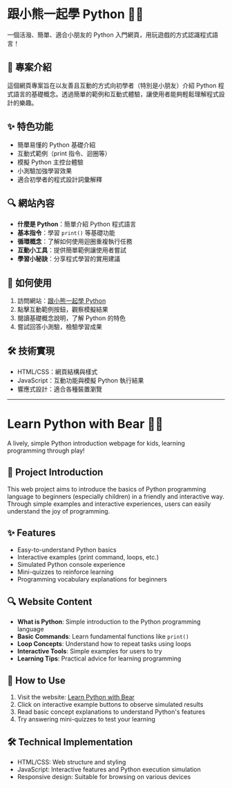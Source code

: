 # 跟小熊一起學 Python 🐻🐍

一個活潑、簡單、適合小朋友的 Python 入門網頁，用玩遊戲的方式認識程式語言！

## 📝 專案介紹

這個網頁專案旨在以友善且互動的方式向初學者（特別是小朋友）介紹 Python 程式語言的基礎概念。透過簡單的範例和互動式體驗，讓使用者能夠輕鬆理解程式設計的樂趣。

## ✨ 特色功能

- 簡單易懂的 Python 基礎介紹
- 互動式範例（print 指令、迴圈等）
- 模擬 Python 主控台體驗
- 小測驗加強學習效果
- 適合初學者的程式設計詞彙解釋

## 🔍 網站內容

- **什麼是 Python**：簡單介紹 Python 程式語言
- **基本指令**：學習 `print()` 等基礎功能
- **循環概念**：了解如何使用迴圈重複執行任務
- **互動小工具**：提供簡單範例讓使用者嘗試
- **學習小秘訣**：分享程式學習的實用建議

## 🚀 如何使用

1. 訪問網站：[跟小熊一起學 Python](https://ray-10190.github.io/pybear/)
2. 點擊互動範例按鈕，觀察模擬結果
3. 閱讀基礎概念說明，了解 Python 的特色
4. 嘗試回答小測驗，檢驗學習成果

## 🛠️ 技術實現

- HTML/CSS：網頁結構與樣式
- JavaScript：互動功能與模擬 Python 執行結果
- 響應式設計：適合各種裝置瀏覽

---

# Learn Python with Bear 🐻🐍

A lively, simple Python introduction webpage for kids, learning programming through play!

## 📝 Project Introduction

This web project aims to introduce the basics of Python programming language to beginners (especially children) in a friendly and interactive way. Through simple examples and interactive experiences, users can easily understand the joy of programming.

## ✨ Features

- Easy-to-understand Python basics
- Interactive examples (print command, loops, etc.)
- Simulated Python console experience
- Mini-quizzes to reinforce learning
- Programming vocabulary explanations for beginners

## 🔍 Website Content

- **What is Python**: Simple introduction to the Python programming language
- **Basic Commands**: Learn fundamental functions like `print()`
- **Loop Concepts**: Understand how to repeat tasks using loops
- **Interactive Tools**: Simple examples for users to try
- **Learning Tips**: Practical advice for learning programming

## 🚀 How to Use

1. Visit the website: [Learn Python with Bear](https://ray-10190.github.io/pybear/)
2. Click on interactive example buttons to observe simulated results
3. Read basic concept explanations to understand Python's features
4. Try answering mini-quizzes to test your learning

## 🛠️ Technical Implementation

- HTML/CSS: Web structure and styling
- JavaScript: Interactive features and Python execution simulation
- Responsive design: Suitable for browsing on various devices
